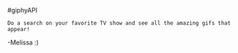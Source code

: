 #giphyAPI

~~~~~~~~~~~~~~~~~~~~~~~~~~~~~~~
Do a search on your favorite TV show and see all the amazing gifs that appear!
~~~~~~~~~~~~~~~~~~~~~~~~~~~~~~~


-Melissa :)